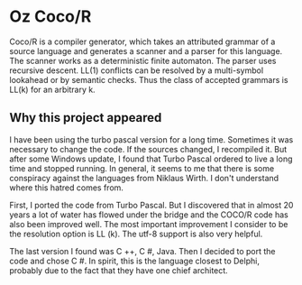 Oz Coco/R
========

Coco/R is a compiler generator, which takes an attributed grammar of a source language
and generates a scanner and a parser for this language. 
The scanner works as a deterministic finite automaton. 
The parser uses recursive descent. LL(1) conflicts can be resolved by a multi-symbol 
lookahead or by semantic checks. 
Thus the class of accepted grammars is LL(k) for an arbitrary k.

Why this project appeared
--------------------------
I have been using the turbo pascal version for a long time.
Sometimes it was necessary to change the code.
If the sources changed, I recompiled it.
But after some Windows update, I found
that Turbo Pascal ordered to live a long time and stopped running.
In general, it seems to me that there is some conspiracy against the languages
from Niklaus Wirth. I don't understand where this hatred comes from.

First, I ported the code from Turbo Pascal. But I discovered that in almost 20 years
a lot of water has flowed under the bridge and the COCO/R code has also been improved well.
The most important improvement I consider to be the resolution option is LL (k).
The utf-8 support is also very helpful.

The last version I found was C ++, C #, Java.
Then I decided to port the code and chose C #.
In spirit, this is the language closest to Delphi,
probably due to the fact that they have one chief architect.
